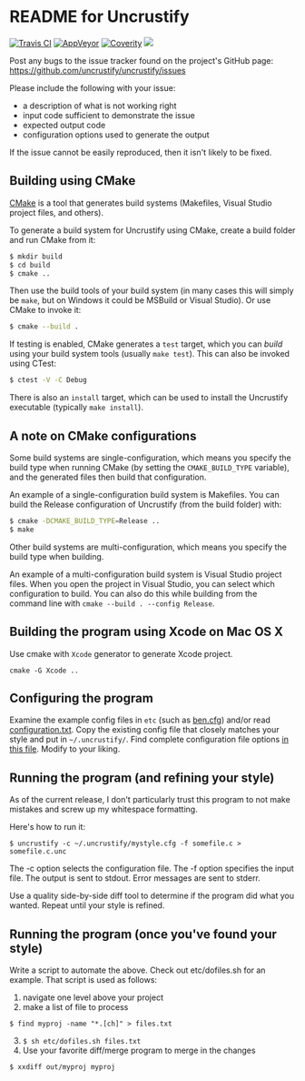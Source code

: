 README for Uncrustify
=====================

[![Travis CI](https://img.shields.io/travis/uncrustify/uncrustify/master.svg?style=flat-square&label=Linux)](https://travis-ci.org/uncrustify/uncrustify)
[![AppVeyor](https://img.shields.io/appveyor/ci/uncrustify/uncrustify/master.svg?style=flat-square&label=Windows)](https://ci.appveyor.com/project/uncrustify/uncrustify)
[![Coverity](https://scan.coverity.com/projects/8264/badge.svg)](https://scan.coverity.com/projects/uncrustify)
<a href="#"><img src="https://img.shields.io/badge/C++-11-blue.svg?style=flat-square"></a>

Post any bugs to the issue tracker found on the project's GitHub page:
  https://github.com/uncrustify/uncrustify/issues

Please include the following with your issue:
 - a description of what is not working right
 - input code sufficient to demonstrate the issue
 - expected output code
 - configuration options used to generate the output

If the issue cannot be easily reproduced, then it isn't likely to be fixed.


Building using CMake
--------------------

[CMake](https://cmake.org/) is a tool that generates build systems (Makefiles,
Visual Studio project files, and others).

To generate a build system for Uncrustify using CMake, create a build folder
and run CMake from it:

```.bash
$ mkdir build
$ cd build
$ cmake ..
```

Then use the build tools of your build system (in many cases this will simply
be `make`, but on Windows it could be MSBuild or Visual Studio). Or use CMake
to invoke it:

```.bash
$ cmake --build .
```

If testing is enabled, CMake generates a `test` target, which you can _build_
using your build system tools (usually `make test`). This can also be invoked
using CTest:

```.bash
$ ctest -V -C Debug
```

There is also an `install` target, which can be used to install the Uncrustify
executable (typically `make install`).


A note on CMake configurations
------------------------------

Some build systems are single-configuration, which means you specify the build
type when running CMake (by setting the `CMAKE_BUILD_TYPE` variable), and the
generated files then build that configuration.

An example of a single-configuration build system is Makefiles. You can build
the Release configuration of Uncrustify (from the build folder) with:

```.bash
$ cmake -DCMAKE_BUILD_TYPE=Release ..
$ make
```

Other build systems are multi-configuration, which means you specify the build
type when building.

An example of a multi-configuration build system is Visual Studio project
files. When you open the project in Visual Studio, you can select which
configuration to build. You can also do this while building from the command
line with `cmake --build . --config Release`.

Building the program using Xcode on Mac OS X
---------------------------------------------

Use cmake with `Xcode` generator to generate Xcode project.

`cmake -G Xcode ..`

Configuring the program
-----------------------

Examine the example config files in `etc` (such as [ben.cfg](./etc/ben.cfg))
and/or read [configuration.txt](./documentation/htdocs/configuration.txt).
Copy the existing config file that closely matches your style and put in
`~/.uncrustify/`. Find complete configuration file options
[in this file](./documentation/htdocs/config.txt). Modify to your
liking.


Running the program (and refining your style)
---------------------------------------------

As of the current release, I don't particularly trust this program to not make
mistakes and screw up my whitespace formatting.

Here's how to run it:
```
$ uncrustify -c ~/.uncrustify/mystyle.cfg -f somefile.c > somefile.c.unc
```

The -c option selects the configuration file.
The -f option specifies the input file.
The output is sent to stdout.  Error messages are sent to stderr.

Use a quality side-by-side diff tool to determine if the program did what you
wanted.
Repeat until your style is refined.


Running the program (once you've found your style)
--------------------------------------------------

Write a script to automate the above.
Check out etc/dofiles.sh for an example.
That script is used as follows:

1. navigate one level above your project
2. make a list of file to process
  ```
  $ find myproj -name "*.[ch]" > files.txt
  ```
3. ```$ sh etc/dofiles.sh files.txt```
4. Use your favorite diff/merge program to merge in the changes
  ```
  $ xxdiff out/myproj myproj
  ```
